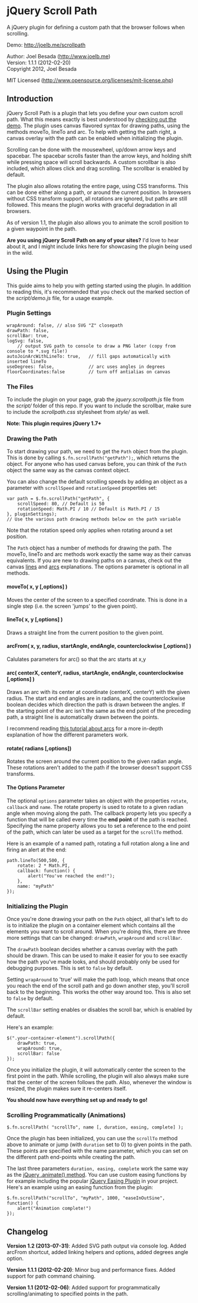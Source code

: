 jQuery Scroll Path
==================
A jQuery plugin for defining a custom path that the browser
follows when scrolling.

Demo: http://joelb.me/scrollpath

Author: Joel Besada (http://www.joelb.me)  
Version: 1.1.1 (2012-02-20)   
Copyright 2012, Joel Besada   

MIT Licensed (http://www.opensource.org/licenses/mit-license.php)

Introduction
---------------
jQuery Scroll Path is a plugin that lets you define your own custom scroll path. What this means exactly is best understood by [checking out the demo](http://joelb.me/scrollpath). The plugin uses canvas flavored syntax for drawing paths, using the methods moveTo, lineTo and arc. To help with getting the path right, a canvas overlay with the path can be enabled when initializing the plugin.

Scrolling can be done with the mousewheel, up/down arrow keys and spacebar. The spacebar scrolls faster than the arrow keys, and holding shift while pressing space will scroll backwards. A custom scrollbar is also included, which allows click and drag scrolling. The scrollbar is enabled by default.

The plugin also allows rotating the entire page, using CSS transforms. This can be done either along a path, or around the current position. In browsers without CSS transform support, all rotations are ignored, but paths are still followed. This means the plugin works with graceful degradation in all browsers.

As of version 1.1, the plugin also allows you to animate the scroll position to a given waypoint in the path.

__Are you using jQuery Scroll Path on any of your sites?__ I'd love to hear about it, and I might include links here for showcasing the plugin being used in the wild.


Using the Plugin
---------------
This guide aims to help you with getting started using the plugin. In addition to reading this, it's recommended that you check out the marked section of the _script/demo.js_ file, for a usage example.

### Plugin Settings
    wrapAround: false, // also SVG "Z" closepath
    drawPath: false,
    scrollBar: true,
    logSvg: false,
        // output SVG path to console to draw a PNG later (copy from console to *.svg file!) 
    autoJoinArcWithLineTo: true,   // fill gaps automatically with inserted lineTo
    useDegrees: false,             // arc uses angles in degrees
    floorCoordinates:false         // turn off antialias on canvas

### The Files
To include the plugin on your page, grab the _jquery.scrollpath.js_ file from the _script/_ folder of this repo. If you want to include the scrollbar, make sure to include the _scrollpath.css_ stylesheet from _style/_ as well. 

__Note: This plugin requires jQuery 1.7+__

### Drawing the Path
To start drawing your path, we need to get the `Path` object from the plugin. This is done by calling `$.fn.scrollPath("getPath");`, which returns the object. For anyone who has used canvas before, you can think of the `Path` object the same way as the canvas context object. 

You can also change the default scrolling speeds by adding an object as a parameter with `scrollSpeed` and `rotationSpeed` properties set:

	var path = $.fn.scrollPath("getPath", {
		scrollSpeed: 80, // Default is 50
		rotationSpeed: Math.PI / 10 // Default is Math.PI / 15
	}, pluginSettings);
	// Use the various path drawing methods below on the path variable

Note that the rotation speed only applies when rotating around a set position.

The `Path` object has a number of methods for drawing the path. The moveTo, lineTo and arc methods work exactly the same way as their canvas equivalents. If you are new to drawing paths on a canvas, check out the canvas [lines](http://www.html5canvastutorials.com/tutorials/html5-canvas-lines/) and [arcs](http://www.html5canvastutorials.com/tutorials/html5-canvas-arcs/) explanations. The options parameter is optional in all methods.

#### moveTo( x, y [,options] )
Moves the center of the screen to a specified coordinate. This is done in a single step (i.e. the screen 'jumps' to the given point).

#### lineTo( x, y [,options] )
Draws a straight line from the current position to the given point. 

#### arcFrom( x, y, radius, startAngle, endAngle, counterclockwise [,options] )
Calulates parameters for arc() so that the arc starts at x,y

#### arc( centerX, centerY, radius, startAngle, endAngle, counterclockwise [,options] )
Draws an arc with its center at coordinate (centerX, centerY) with the given radius. The start and end angles are in radians, and the counterclockwise boolean decides which direction the path is drawn between the angles. If the starting point of the arc isn't the same as the end point of the preceding path, a straight line is automatically drawn between the points.

I recommend reading [this tutorial about arcs](http://www.html5canvastutorials.com/tutorials/html5-canvas-arcs/) for a more in-depth explanation of how the different parameters work.

#### rotate( radians [,options])
Rotates the screen around the current position to the given radian angle. These rotations aren't added to the path if the browser doesn't support CSS transforms.

#### The Options Parameter
The optional `options` parameter takes an object with the properties `rotate`, `callback` and `name`. The rotate property is used to rotate to a given radian angle when moving along the path. The callback property lets you specify a function that will be called every time the __end point__ of the path is reached. Specifying the name property allows you to set a reference to the end point of the path, which can later be used as a target for the `scrollTo` method.

Here is an example of a named path, rotating a full rotation along a line and firing an alert at the end:

	path.lineTo(500,500, {
		rotate: 2 * Math.PI,
		callback: function() {
			alert("You've reached the end!");
		},
		name: "myPath"
	});

### Initializing the Plugin
Once you're done drawing your path on the `Path` object, all that's left to do is to initialize the plugin on a container element which contains all the elements you want to scroll around. When you're doing this, there are three more settings that can be changed: `drawPath`, `wrapAround` and `scrollBar`. 

The `drawPath` boolean decides whether a canvas overlay with the path should be drawn. This can be used to make it easier for you to see exactly how the path you've made looks, and should probably only be used for debugging purposes. This is set to `false` by default.

Setting `wrapAround` to 'true' will make the path loop, which means that once you reach the end of the scroll path and go down another step, you'll scroll back to the beginning. This works the other way around too. This is also set to `false` by default.

The `scrollBar` setting enables or disables the scroll bar, which is enabled by default.

Here's an example:

	$(".your-container-element").scrollPath({
		drawPath: true,
		wrapAround: true,
		scrollBar: false
	});

Once you initialize the plugin, it will automatically center the screen to the first point in the path. While scrolling, the plugin will also always make sure that the center of the screen follows the path. Also, whenever the window is resized, the plugin makes sure it re-centers itself.

__You should now have everything set up and ready to go!__

### Scrolling Programmatically (Animations)
	$.fn.scrollPath( "scrollTo", name [, duration, easing, complete] );
	
Once the plugin has been initialized, you can use the `scrollTo` method above to animate or jump (with `duration` set to 0) to given points in the path. These points are specified with the name parameter, which you can set on the different path end-points while creating the path. 

The last three parameters `duration, easing, complete` work the same way as the [jQuery .animate() method](http://api.jquery.com/animate/). You can use custom easing functions by for example including the popular [jQuery Easing Plugin](http://gsgd.co.uk/sandbox/jquery/easing/) in your project. Here's an example using an easing function from the plugin:

	$.fn.scrollPath("scrollTo", "myPath", 1000, "easeInOutSine", function() {
		alert("Animation complete!")
	});

Changelog
---------

__Version 1.2 (2013-07-31)__: Added SVG path output via console log. Added arcFrom shortcut, added linking helpers and options, added degrees angle option.

__Version 1.1.1 (2012-02-20)__:
Minor bug and performance fixes. Added support for path command chaining.

__Version 1.1 (2012-02-06)__:
Added support for programmatically scrolling/animating to specified points in the path.
